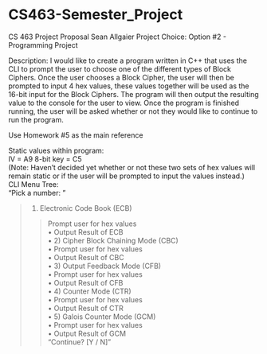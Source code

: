 # CS463-Semester_Project

CS 463		Project Proposal		Sean Allgaier
Project Choice: Option #2 - Programming Project  

Description: 
I would like to create a program written in C++ that uses the CLI to prompt the user to choose one of the different types of Block Ciphers. Once the user chooses a Block Cipher, the user will then be prompted to input 4 hex values, these values together will be used as the 16-bit input for the Block Ciphers. The program will then output the resulting value to the console for the user to view. Once the program is finished running, the user will be asked whether or not they would like to continue to run the program.  

Use Homework #5 as the main reference  

Static values within program:	
IV = A9
8-bit key = C5  
(Note: Haven’t decided yet whether or not these two sets of hex values will remain static or if the user will be prompted to input the values instead.)  
CLI Menu Tree:  
“Pick a number: ”  
> 1) Electronic Code Book (ECB)  
>> Prompt user for hex values  
		• Output Result of ECB  
• 2) Cipher Block Chaining Mode (CBC)  
	• Prompt user for hex values  
		• Output Result of CBC  
• 3) Output Feedback Mode (CFB)   	
• Prompt user for hex values  
• Output Result of CFB  
• 4) Counter Mode (CTR)  
	• Prompt user for hex values  
• Output Result of CTR  
• 5) Galois Counter Mode (GCM)  
• Prompt user for hex values  
• Output Result of GCM  
	“Continue? [Y / N]”  
